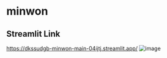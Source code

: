 # minwon
## Streamlit Link
https://dkssudgb-minwon-main-04ijtj.streamlit.app/
![image](https://github.com/seonseono/minwon/assets/115915544/17dc531e-3625-44b1-a66d-1564da8b03d9)
